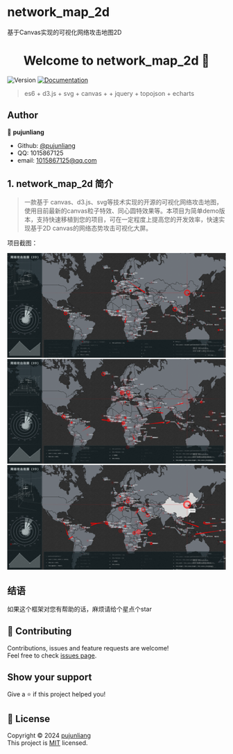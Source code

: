 # network_map_2d
基于Canvas实现的可视化网络攻击地图2D
<h1 align="center">Welcome to network_map_2d 👋</h1>
<p>
  <img alt="Version" src="https://img.shields.io/badge/version-1.0.0-blue.svg?cacheSeconds=2592000" />
  <a href="https://github.com/pujunliang/ux-admin-vue3/master/README.md">
    <img alt="Documentation" src="https://img.shields.io/badge/documentation-yes-brightgreen.svg" target="_blank" />
  </a>
</p>

> es6 + d3.js + svg + canvas +  + jquery + topojson + echarts 

## Author

👤 **pujunliang**

-   Github: [@pujunliang](https://github.com/pujunliang)
-   QQ: 1015867125
-   email: 1015867125@qq.com

## 1. network_map_2d 简介

> 一款基于 canvas、d3.js、svg等技术实现的开源的可视化网络攻击地图，使用目前最新的canvas粒子特效、同心圆特效果等。本项目为简单demo版本，支持快速移植到您的项目，可在一定程度上提高您的开发效率，快速实现基于2D canvas的网络态势攻击可视化大屏。

项目截图：

![enter description here](https://github.com/pujunliang/network_map_2d/blob/master/img_readme/示例截屏1.png)
![enter description here](https://github.com/pujunliang/network_map_2d/blob/master/img_readme/示例截屏2.png)
![enter description here](https://github.com/pujunliang/network_map_2d/blob/master/img_readme/示例截屏3.png)

## 结语

如果这个框架对您有帮助的话，麻烦请给个星点个star

## 🤝 Contributing

Contributions, issues and feature requests are welcome!<br />Feel free to check [issues page](https://github.com/pujunliang/network_map_2d/issues).

## Show your support

Give a ⭐️ if this project helped you!

## 📝 License

Copyright © 2024 [pujunliang](https://github.com/pujunliang) <br/>
This project is [MIT](https://github.com/pujunliang/network_map_2d/master/LICENSE) licensed.
